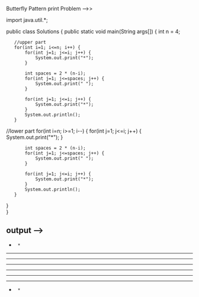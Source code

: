 Butterfly Pattern print Problem -->>

import java.util.*;
 
public class Solutions {
   public static void main(String args[]) {
       int n = 4;
 
       //upper part
       for(int i=1; i<=n; i++) {
           for(int j=1; j<=i; j++) {
               System.out.print("*");
           }
 
           int spaces = 2 * (n-i);
           for(int j=1; j<=spaces; j++) {
               System.out.print(" ");
           }
 
           for(int j=1; j<=i; j++) {
               System.out.print("*");
           }
           System.out.println();
       }
 //lower part
       for(int i=n; i>=1; i--) {
           for(int j=1; j<=i; j++) {
               System.out.print("*");
           }
 
           int spaces = 2 * (n-i);
           for(int j=1; j<=spaces; j++) {
               System.out.print(" ");
           }
 
           for(int j=1; j<=i; j++) {
               System.out.print("*");
           }
           System.out.println();
       }
   }   
}


## output -->
*      *
**    **
***  ***
********
********
***  ***
**    **
*      *

